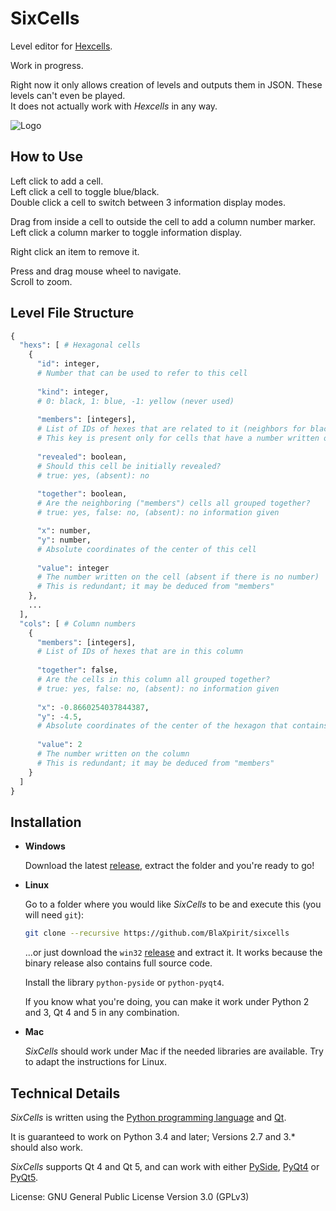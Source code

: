 # SixCells

Level editor for [Hexcells](http://store.steampowered.com/sub/50074/).

Work in progress.

Right now it only allows creation of levels and outputs them in JSON. These levels can't even be played.  
It does not actually work with *Hexcells* in any way.

![Logo](https://raw.githubusercontent.com/BlaXpirit/sixcells/master/logo.png)

## How to Use

Left click to add a cell.  
Left click a cell to toggle blue/black.  
Double click a cell to switch between 3 information display modes.  

Drag from inside a cell to outside the cell to add a column number marker.  
Left click a column marker to toggle information display.  

Right click an item to remove it.  

Press and drag mouse wheel to navigate.  
Scroll to zoom.  


## Level File Structure

```python
{
  "hexs": [ # Hexagonal cells
    {
      "id": integer,
      # Number that can be used to refer to this cell
      
      "kind": integer,
      # 0: black, 1: blue, -1: yellow (never used)
      
      "members": [integers],
      # List of IDs of hexes that are related to it (neighbors for black, nearby in a circle for blue)
      # This key is present only for cells that have a number written on them
      
      "revealed": boolean,
      # Should this cell be initially revealed?
      # true: yes, (absent): no
      
      "together": boolean,
      # Are the neighboring ("members") cells all grouped together?
      # true: yes, false: no, (absent): no information given

      "x": number,
      "y": number,
      # Absolute coordinates of the center of this cell
      
      "value": integer
      # The number written on the cell (absent if there is no number)
      # This is redundant; it may be deduced from "members"
    },
    ...
  ], 
  "cols": [ # Column numbers
    {
      "members": [integers],
      # List of IDs of hexes that are in this column
      
      "together": false,
      # Are the cells in this column all grouped together?
      # true: yes, false: no, (absent): no information given
      
      "x": -0.8660254037844387,
      "y": -4.5,
      # Absolute coordinates of the center of the hexagon that contains this number
      
      "value": 2
      # The number written on the column
      # This is redundant; it may be deduced from "members"
    }
  ]
}
```

## Installation

- **Windows**

  Download the latest [release](https://github.com/BlaXpirit/sixcells/releases), extract the folder and you're ready to go!

- **Linux**

  Go to a folder where you would like *SixCells* to be and execute this (you will need `git`):

  ```bash
  git clone --recursive https://github.com/BlaXpirit/sixcells
  ```
  
  ...or just download the `win32` [release](https://github.com/BlaXpirit/sixcells/releases) and extract it. It works because the binary release also contains full source code.
  
  Install the library `python-pyside` or `python-pyqt4`.
  
  If you know what you're doing, you can make it work under Python 2 and 3, Qt 4 and 5 in any combination.

- **Mac**
  
  *SixCells* should work under Mac if the needed libraries are available. Try to adapt the instructions for Linux.

  
## Technical Details

*SixCells* is written using the [Python programming language](http://python.org/) and [Qt](http://qt-project.org/).

It is guaranteed to work on Python 3.4 and later; Versions 2.7 and 3.* should also work.

*SixCells* supports Qt 4 and Qt 5, and can work with either [PySide](http://pyside.org/), [PyQt4](http://www.riverbankcomputing.co.uk/software/pyqt/download) or [PyQt5](http://www.riverbankcomputing.co.uk/software/pyqt/download5).

License: GNU General Public License Version 3.0 (GPLv3)
